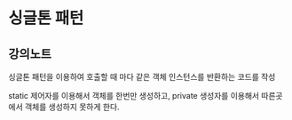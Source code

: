 # 싱글톤 패턴



## 강의노트



싱글톤 패턴을 이용하여 호출할 때 마다 같은 객체 인스턴스를 반환하는 코드를 작성



static 제어자를 이용해서 객체를 한번만 생성하고, private 생성자를 이용해서 따른곳에서 객체를 생성하지 못하게 한다.





